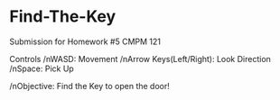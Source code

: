 # Find-The-Key
Submission for Homework #5 CMPM 121

Controls
/nWASD: Movement
/nArrow Keys(Left/Right): Look Direction
/nSpace: Pick Up

/nObjective: Find the Key to open the door!
